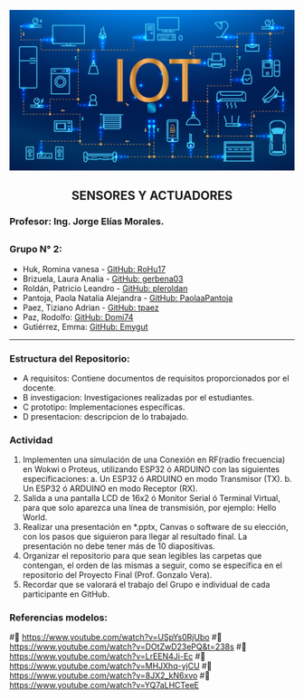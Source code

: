 
![alt text](https://github.com/ISPC-TST-SyA-2024/Grupo2/blob/main/src/IoT.jpg)

## <p style="text-align: center;">SENSORES Y ACTUADORES</p>

### Profesor: **Ing. Jorge Elías Morales.**

##

### Grupo N° 2:

- Huk, Romina vanesa - [GitHub: RoHu17](https://github.com/RoHu17)
- Brizuela, Laura Analia - [GitHub: gerbena03](https://github.com/gerbena03)
- Roldán, Patricio Leandro -  [GitHub: pleroldan](https://github.com/pleroldan)
- Pantoja, Paola Natalia Alejandra - [GitHub: PaolaaPantoja](https://github.com/PaolaaPantoja)
- Paez, Tiziano Adrian - [GitHub: tpaez](https://github.com/tpaez)
- Paz, Rodolfo: [GitHub: Domi74](https://github.com/Domi74)
- Gutiérrez, Emma: [GitHub: Emygut](https://github.com/Emygut)


--- 

### Estructura del Repositorio:

- A requisitos: Contiene documentos de requisitos proporcionados por el docente.  
- B investigacion: Investigaciones realizadas por el estudiantes.  
- C prototipo: Implementaciones específicas.  
- D presentacion: descripcion de lo trabajado.
 ###       Actividad
1) Implementen una simulación de una Conexión en RF(radio frecuencia)
en Wokwi o Proteus, utilizando ESP32 ó ARDUINO con las siguientes especificaciones:
a. Un ESP32 ó ARDUINO en modo Transmisor (TX).
b. Un ESP32 ó ARDUINO en modo Receptor (RX).
2) Salida a una pantalla LCD de 16x2 ó Monitor Serial ó Terminal Virtual,
para que solo aparezca una línea de transmisión, por ejemplo: Hello World.
3) Realizar una presentación en *.pptx, Canvas o software de su elección, con
los pasos que siguieron para llegar al resultado final. La presentación no
debe tener más de 10 diapositivas.
4) Organizar el repositorio para que sean legibles las carpetas que contengan,
el orden de las mismas a seguir, como se especifica en el repositorio del
Proyecto Final (Prof. Gonzalo Vera).
5) Recordar que se valorará el trabajo del Grupo e individual de cada
participante en GitHub.

 ###  Referencias modelos:
# https://www.youtube.com/watch?v=USpYs0RjUbo
# https://www.youtube.com/watch?v=DOtZwD23ePQ&t=238s
# https://www.youtube.com/watch?v=LrEEN4Ji-Ec
# https://www.youtube.com/watch?v=MHJXhq-yjCU
# https://www.youtube.com/watch?v=8JX2_kN6xvo
# https://www.youtube.com/watch?v=YQ7aLHCTeeE 

